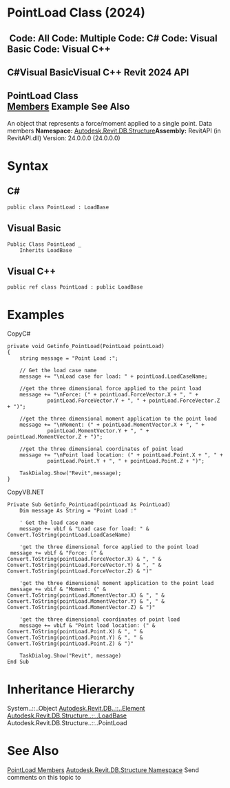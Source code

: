 # PointLoad Class (2024)

﻿
 Code: All Code: Multiple Code: C# Code: Visual Basic Code: Visual C++   
---  
C#Visual BasicVisual C++
Revit 2024 API  
---  
PointLoad Class  
[Members](bc80259d-8acc-3f3b-ecb7-0997d38bd4d2.md "PointLoad Members") Example See Also  
---  
An object that represents a force/moment applied to a single point. Data members 
**Namespace:** [Autodesk.Revit.DB.Structure](d586b341-f687-9d90-e96d-255806b7d4fc.md "Autodesk.Revit.DB.Structure Namespace")**Assembly:** RevitAPI (in RevitAPI.dll) Version: 24.0.0.0 (24.0.0.0)
# Syntax
C#  
---  
```text
public class PointLoad : LoadBase
```
  
Visual Basic  
---  
```text
Public Class PointLoad _
	Inherits LoadBase
```
  
Visual C++  
---  
```text
public ref class PointLoad : public LoadBase
```
  
# Examples
CopyC#
```text
private void Getinfo_PointLoad(PointLoad pointLoad)
{
    string message = "Point Load :";

    // Get the load case name
    message += "\nLoad case for load: " + pointLoad.LoadCaseName;

    //get the three dimensional force applied to the point load
    message += "\nForce: (" + pointLoad.ForceVector.X + ", " +
             pointLoad.ForceVector.Y + ", " + pointLoad.ForceVector.Z + ")";

    //get the three dimensional moment application to the point load
    message += "\nMoment: (" + pointLoad.MomentVector.X + ", " +
             pointLoad.MomentVector.Y + ", " + pointLoad.MomentVector.Z + ")";

    //get the three dimensional coordinates of point load
    message += "\nPoint load location: (" + pointLoad.Point.X + ", " +
             pointLoad.Point.Y + ", " + pointLoad.Point.Z + ")";

    TaskDialog.Show("Revit",message);
}
```

CopyVB.NET
```text
Private Sub Getinfo_PointLoad(pointLoad As PointLoad)
    Dim message As String = "Point Load :"

    ' Get the load case name
    message += vbLf & "Load case for load: " & Convert.ToString(pointLoad.LoadCaseName)

    'get the three dimensional force applied to the point load
 message += vbLf & "Force: (" & Convert.ToString(pointLoad.ForceVector.X) & ", " & Convert.ToString(pointLoad.ForceVector.Y) & ", " & Convert.ToString(pointLoad.ForceVector.Z) & ")"

    'get the three dimensional moment application to the point load
 message += vbLf & "Moment: (" & Convert.ToString(pointLoad.MomentVector.X) & ", " & Convert.ToString(pointLoad.MomentVector.Y) & ", " & Convert.ToString(pointLoad.MomentVector.Z) & ")"

    'get the three dimensional coordinates of point load
    message += vbLf & "Point load location: (" & Convert.ToString(pointLoad.Point.X) & ", " & Convert.ToString(pointLoad.Point.Y) & ", " & Convert.ToString(pointLoad.Point.Z) & ")"

    TaskDialog.Show("Revit", message)
End Sub
```

# Inheritance Hierarchy
System..::..Object [Autodesk.Revit.DB..::..Element](eb16114f-69ea-f4de-0d0d-f7388b105a16.md "Element Class") [Autodesk.Revit.DB.Structure..::..LoadBase](4130f6dc-1963-2105-d85b-e08a7c34af8b.md "LoadBase Class") Autodesk.Revit.DB.Structure..::..PointLoad
# See Also
[PointLoad Members](bc80259d-8acc-3f3b-ecb7-0997d38bd4d2.md "PointLoad Members")
[Autodesk.Revit.DB.Structure Namespace](d586b341-f687-9d90-e96d-255806b7d4fc.md "Autodesk.Revit.DB.Structure Namespace")
Send comments on this topic to 